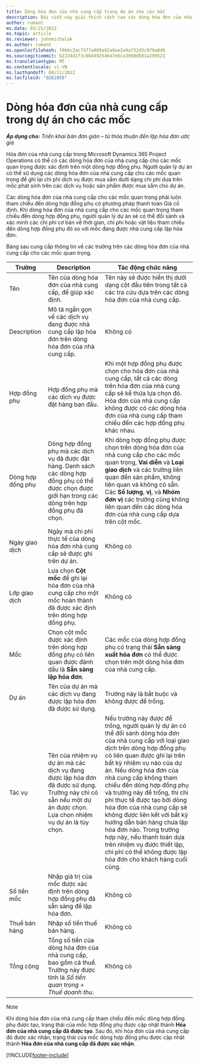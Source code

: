 ```yaml
---
title: Dòng hóa đơn của nhà cung cấp trong dự án cho các mốc
description: Bài viết này giải thích cách tạo các dòng hóa đơn của nhà cung cấp cho các mốc quan trọng trong hợp đồng phụ.
author: rumant
ms.date: 03/25/2022
ms.topic: article
ms.reviewer: johnmichalak
ms.author: rumant
ms.openlocfilehash: f066c2ac7377a989a92a9ae2e9a732d3c979a0db
ms.sourcegitcommit: b2224d1f3c0bd4925d647e6ca3960db81a209521
ms.translationtype: MT
ms.contentlocale: vi-VN
ms.lasthandoff: 08/11/2022
ms.locfileid: "9261055"
---
```

# <a name="vendor-invoice-lines-for-milestones"></a>Dòng hóa đơn của nhà cung cấp trong dự án cho các mốc

_**Áp dụng cho:** Triển khai bản đơn giản – từ thỏa thuận đến lập hóa đơn ước giá_

Hóa đơn của nhà cung cấp trong Microsoft Dynamics 365 Project Operations có thể có các dòng hóa đơn của nhà cung cấp cho các mốc quan trọng được xác định trên một dòng hợp đồng phụ. Người quản lý dự án có thể sử dụng các dòng hóa đơn của nhà cung cấp cho các mốc quan trọng để ghi lại chi phí dịch vụ được mua sắm dưới dạng chi phí dựa trên mốc phát sinh trên các dịch vụ hoặc sản phẩm được mua sắm cho dự án.

Các dòng hóa đơn của nhà cung cấp cho các mốc quan trọng phải luôn tham chiếu đến dòng hợp đồng phụ có phương pháp thanh toán Giá cố định. Khi dòng hóa đơn của nhà cung cấp cho các mốc quan trọng tham chiếu đến dòng hợp đồng phụ, người quản lý dự án sẽ có thể đối sánh và xác minh các chi phí cơ bản về thời gian, chi phí hoặc vật liệu tham chiếu đến dòng hợp đồng phụ đó so với mốc đang được nhà cung cấp lập hóa đơn.

Bảng sau cung cấp thông tin về các trường trên các dòng hóa đơn của nhà cung cấp cho các mốc quan trọng.

| Trường | Description | Tác động chức năng |
| --- | --- | --- |
| Tên | Tên của dòng hóa đơn của nhà cung cấp, để giúp xác định. | Tên này sẽ được hiển thị dưới dạng cột đầu tiên trong tất cả các tra cứu dựa trên các dòng hóa đơn của nhà cung cấp. |
| Description | Mô tả ngắn gọn về các dịch vụ đang được nhà cung cấp lập hóa đơn trên dòng hóa đơn của nhà cung cấp. | Không có |
| Hợp đồng phụ | Hợp đồng phụ mà các dịch vụ được đặt hàng ban đầu. | Khi một hợp đồng phụ được chọn cho hóa đơn của nhà cung cấp, tất cả các dòng trên hóa đơn của nhà cung cấp sẽ kế thừa lựa chọn đó. Hóa đơn của nhà cung cấp không được có các dòng hóa đơn của nhà cung cấp tham chiếu đến các hợp đồng phụ khác nhau. |
| Dòng hợp đồng phụ | Dòng hợp đồng phụ mà các dịch vụ đã được đặt hàng. Danh sách các dòng hợp đồng phụ có thể được chọn được giới hạn trong các dòng trên hợp đồng phụ đã chọn. | Khi dòng hợp đồng phụ được chọn trên dòng hóa đơn của nhà cung cấp cho các mốc quan trọng, **Vai diễn** và **Loại giao dịch** và các trường liên quan đến sản phẩm, không liên quan và không có sẵn. Các **Số lượng**, **vị**, và **Nhóm đơn vị** các trường cũng không liên quan đến các dòng hóa đơn của nhà cung cấp dựa trên cột mốc. |
| Ngày giao dịch | Ngày mà chi phí thực tế của dòng hóa đơn nhà cung cấp sẽ được ghi trên dự án. | Không có |
| Lớp giao dịch | Lựa chọn **Cột mốc** để ghi lại hóa đơn của nhà cung cấp cho một mốc hoàn thành đã được xác định trên dòng hợp đồng phụ. | Không có |
| Mốc | Chọn cột mốc được xác định trên dòng hợp đồng phụ có liên quan được đánh dấu là **Sẵn sàng lập hóa đơn**. | Các mốc của dòng hợp đồng phụ có trạng thái **Sẵn sàng xuất hóa đơn** có thể được chọn trên một dòng hóa đơn của nhà cung cấp. |
| Dự án | Tên của dự án mà các dịch vụ đang được lập hóa đơn đã được sử dụng. | Trường này là bắt buộc và không được để trống. |
| Tác vụ | Tên của nhiệm vụ dự án mà các dịch vụ đang được lập hóa đơn đã được sử dụng. Trường này chỉ có sẵn nếu một dự án được chọn. Lựa chọn nhiệm vụ dự án là tùy chọn. | Nếu trường này được để trống, người quản lý dự án có thể đối sánh dòng hóa đơn của nhà cung cấp với loại giao dịch trên dòng hợp đồng phụ có liên quan được ghi lại trên bất kỳ nhiệm vụ nào của dự án. Nếu dòng hóa đơn của nhà cung cấp không tham chiếu đến dòng hợp đồng phụ và trường này để trống, thì chi phí thực tế được tạo bởi dòng hóa đơn của nhà cung cấp sẽ không được liên kết với bất kỳ hướng dẫn bán hàng chưa lập hóa đơn nào. Trong trường hợp này, nếu thanh toán dựa trên nhiệm vụ được thiết lập, chi phí có thể không được lập hóa đơn cho khách hàng cuối cùng. |
| Số tiền mốc | Nhập giá trị của mốc được xác định trên dòng hợp đồng phụ đã sẵn sàng để lập hóa đơn. | Không có |
| Thuế bán hàng | Nhập số tiền thuế bán hàng. | Không có |
| Tổng cộng | Tổng số tiền của dòng hóa đơn của nhà cung cấp, bao gồm cả thuế. Trường này được tính là *Số tiền quan trọng* + *Thuế doanh thu*. | Không có |

> [!NOTE]
> Khi dòng hóa đơn của nhà cung cấp tham chiếu đến mốc dòng hợp đồng phụ được tạo, trạng thái của mốc hợp đồng phụ được cập nhật thành **Hóa đơn của nhà cung cấp đã được tạo**. Sau đó, khi hóa đơn của nhà cung cấp đó được xác nhận, trạng thái của mốc dòng hợp đồng phụ được cập nhật thành **Hóa đơn của nhà cung cấp đã được xác nhận**.

[!INCLUDE[footer-include](../../includes/footer-banner.md)]
